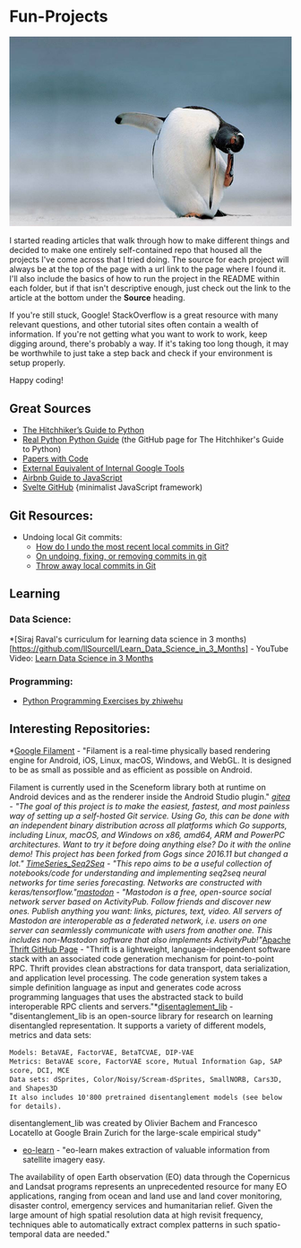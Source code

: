 # Fun-Projects

<p align="center"><img src ="Media/penguin-sideways-stare.jpg" /></p>

I started reading articles that walk through how to make different things and decided to make one entirely self-contained repo that housed all the projects I've come across that I tried doing. The source for each project will always be at the top of the page with a url link to the page where I found it. I'll also include the basics of how to run the project in the README within each folder, but if that isn't descriptive enough, just check out the link to the article at the bottom under the <strong>Source</strong> heading.

If you're still stuck, Google! StackOverflow is a great resource with many relevant questions, and other tutorial sites often contain a wealth of information. If you're not getting what you want to work to work, keep digging around, there's probably a way. If it's taking too long though, it may be worthwhile to just take a step back and check if your environment is setup properly.

Happy coding!

## Great Sources
* [The Hitchhiker’s Guide to Python](https://docs.python-guide.org/#the-hitchhiker-s-guide-to-python)
* [Real Python Python Guide](https://github.com/realpython/python-guide) (the GitHub page for The Hitchhiker's Guide to Python)
* [Papers with Code](https://github.com/zziz/pwc)
* [External Equivalent of Internal Google Tools](https://github.com/jhuangtw-dev/xg2xg)
* [Airbnb Guide to JavaScript](https://github.com/airbnb/javascript)
* [Svelte GitHub](https://github.com/sveltejs/svelte) {minimalist JavaScript framework)


## Git Resources:
* Undoing local Git commits:
  - [How do I undo the most recent local commits in Git?](https://stackoverflow.com/questions/927358/how-do-i-undo-the-most-recent-local-commits-in-git?rq=1)
  - [On undoing, fixing, or removing commits in git](http://sethrobertson.github.io/GitFixUm/fixup.html)
  - [Throw away local commits in Git](https://stackoverflow.com/questions/5097456/throw-away-local-commits-in-git)

## Learning
### Data Science:
*[Siraj Raval's curriculum for learning data science in 3 months)[https://github.com/llSourcell/Learn_Data_Science_in_3_Months] - YouTube Video: [Learn Data Science in 3 Months](https://www.youtube.com/watch?v=9rDhY1P3YLA&feature=youtu.be)
### Programming:
* [Python Programming Exercises by zhiwehu](https://github.com/zhiwehu/Python-programming-exercises)

## Interesting Repositories:
*[Google Filament](https://github.com/google/filament) - "Filament is a real-time physically based rendering engine for Android, iOS, Linux, macOS, Windows, and WebGL. It is designed to be as small as possible and as efficient as possible on Android.

Filament is currently used in the Sceneform library both at runtime on Android devices and as the renderer inside the Android Studio plugin."
*[gitea](https://github.com/go-gitea/gitea) - "The goal of this project is to make the easiest, fastest, and most painless way of setting up a self-hosted Git service. Using Go, this can be done with an independent binary distribution across all platforms which Go supports, including Linux, macOS, and Windows on x86, amd64, ARM and PowerPC architectures. Want to try it before doing anything else? Do it with the online demo! This project has been forked from Gogs since 2016.11 but changed a lot."
*[TimeSeries_Seq2Seq](https://github.com/JEddy92/TimeSeries_Seq2Seq) - "This repo aims to be a useful collection of notebooks/code for understanding and implementing seq2seq neural networks for time series forecasting. Networks are constructed with keras/tensorflow."*[mastodon](https://github.com/tootsuite/mastodon) - "Mastodon is a free, open-source social network server based on ActivityPub. Follow friends and discover new ones. Publish anything you want: links, pictures, text, video. All servers of Mastodon are interoperable as a federated network, i.e. users on one server can seamlessly communicate with users from another one. This includes non-Mastodon software that also implements ActivityPub!"*[Apache Thrift GitHub Page](https://github.com/apache/thrift) - "Thrift is a lightweight, language-independent software stack with an associated code generation mechanism for point-to-point RPC. Thrift provides clean abstractions for data transport, data serialization, and application level processing. The code generation system takes a simple definition language as input and generates code across programming languages that uses the abstracted stack to build interoperable RPC clients and servers."*[disentaglement_lib](https://github.com/google-research/disentanglement_lib) - "disentanglement_lib is an open-source library for research on learning disentangled representation. It supports a variety of different models, metrics and data sets:

    Models: BetaVAE, FactorVAE, BetaTCVAE, DIP-VAE
    Metrics: BetaVAE score, FactorVAE score, Mutual Information Gap, SAP score, DCI, MCE
    Data sets: dSprites, Color/Noisy/Scream-dSprites, SmallNORB, Cars3D, and Shapes3D
    It also includes 10'800 pretrained disentanglement models (see below for details).

disentanglement_lib was created by Olivier Bachem and Francesco Locatello at Google Brain Zurich for the large-scale empirical study"
* [eo-learn](https://github.com/sentinel-hub/eo-learn) - "eo-learn makes extraction of valuable information from satellite imagery easy.

The availability of open Earth observation (EO) data through the Copernicus and Landsat programs represents an unprecedented resource for many EO applications, ranging from ocean and land use and land cover monitoring, disaster control, emergency services and humanitarian relief. Given the large amount of high spatial resolution data at high revisit frequency, techniques able to automatically extract complex patterns in such spatio-temporal data are needed."
